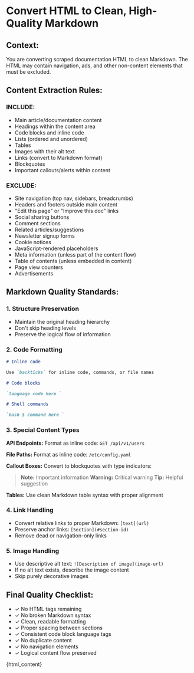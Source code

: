 # Convert HTML to Clean, High-Quality Markdown

## Context:

You are converting scraped documentation HTML to clean Markdown. The HTML may
contain navigation, ads, and other non-content elements that must be excluded.

## Content Extraction Rules:

### INCLUDE:

- Main article/documentation content
- Headings within the content area
- Code blocks and inline code
- Lists (ordered and unordered)
- Tables
- Images with their alt text
- Links (convert to Markdown format)
- Blockquotes
- Important callouts/alerts within content

### EXCLUDE:

- Site navigation (top nav, sidebars, breadcrumbs)
- Headers and footers outside main content
- "Edit this page" or "Improve this doc" links
- Social sharing buttons
- Comment sections
- Related articles/suggestions
- Newsletter signup forms
- Cookie notices
- JavaScript-rendered placeholders
- Meta information (unless part of the content flow)
- Table of contents (unless embedded in content)
- Page view counters
- Advertisements

## Markdown Quality Standards:

### 1. Structure Preservation

- Maintain the original heading hierarchy
- Don't skip heading levels
- Preserve the logical flow of information

### 2. Code Formatting

```markdown
# Inline code

Use `backticks` for inline code, commands, or file names

# Code blocks

​`language code here ​`

# Shell commands

​`bash $ command here ​`
```

### 3. Special Content Types

**API Endpoints:** Format as inline code: `GET /api/v1/users`

**File Paths:** Format as inline code: `/etc/config.yaml`

**Callout Boxes:** Convert to blockquotes with type indicators:

> **Note:** Important information **Warning:** Critical warning **Tip:** Helpful
> suggestion

**Tables:** Use clean Markdown table syntax with proper alignment

### 4. Link Handling

- Convert relative links to proper Markdown: `[text](url)`
- Preserve anchor links: `[Section](#section-id)`
- Remove dead or navigation-only links

### 5. Image Handling

- Use descriptive alt text: `![Description of image](image-url)`
- If no alt text exists, describe the image content
- Skip purely decorative images

## Final Quality Checklist:

- ✓ No HTML tags remaining
- ✓ No broken Markdown syntax
- ✓ Clean, readable formatting
- ✓ Proper spacing between sections
- ✓ Consistent code block language tags
- ✓ No duplicate content
- ✓ No navigation elements
- ✓ Logical content flow preserved

{html_content}

